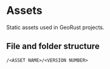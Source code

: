 # Assets

Static assets used in GeoRust projects.

## File and folder structure

```
/<ASSET NAME>/<VERSION NUMBER>
```
